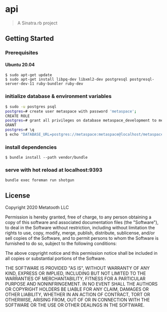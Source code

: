 # api

> A Sinatra.rb project

## Getting Started

### Prerequisites

#### Ubuntu 20.04

```
$ sudo apt-get update
$ sudo apt-get install libpq-dev libxml2-dev postgresql postgresql-server-dev-11 ruby-bundler ruby-dev
```
### initialize database & environment variables

``` bash
$ sudo -u postgres psql
postgres=# create user metaspace with password 'metaspace';
CREATE ROLE
postgres=# grant all privileges on database metaspace_development to metaspace;
GRANT
postgres=# \q
$ echo "DATABASE_URL=postgres://metaspace:metaspace@localhost/metaspace_development" > .env
```

### install dependencies
```
$ bundle install --path vendor/bundle
```

### serve with hot reload at localhost:9393
```
bundle exec foreman run shotgun
```

## License

Copyright 2020 Metatooth LLC

Permission is hereby granted, free of charge, to any person obtaining a copy of this software and associated documentation files (the "Software"), to deal in the Software without restriction, including without limitation the rights to use, copy, modify, merge, publish, distribute, sublicense, and/or sell copies of the Software, and to permit persons to whom the Software is furnished to do so, subject to the following conditions:

The above copyright notice and this permission notice shall be included in all copies or substantial portions of the Software.

THE SOFTWARE IS PROVIDED "AS IS", WITHOUT WARRANTY OF ANY KIND, EXPRESS OR IMPLIED, INCLUDING BUT NOT LIMITED TO THE WARRANTIES OF MERCHANTABILITY, FITNESS FOR A PARTICULAR PURPOSE AND NONINFRINGEMENT. IN NO EVENT SHALL THE AUTHORS OR COPYRIGHT HOLDERS BE LIABLE FOR ANY CLAIM, DAMAGES OR OTHER LIABILITY, WHETHER IN AN ACTION OF CONTRACT, TORT OR OTHERWISE, ARISING FROM, OUT OF OR IN CONNECTION WITH THE SOFTWARE OR THE USE OR OTHER DEALINGS IN THE SOFTWARE.
